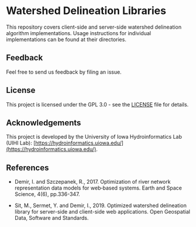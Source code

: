 # Watershed Delineation Libraries
This repository covers client-side and server-side watershed delineation algorithm implementations. Usage instructions for individual implementations can be found at their directories.

## Feedback
Feel free to send us feedback by filing an issue.

## License
This project is licensed under the GPL 3.0 - see the [LICENSE](LICENSE) file for details.

## Acknowledgements
This project is developed by the University of Iowa Hydroinformatics Lab (UIHI Lab): [https://hydroinformatics.uiowa.edu/](https://hydroinformatics.uiowa.edu/).

## References
* Demir, I. and Szczepanek, R., 2017. Optimization of river network representation data models for web‐based systems. Earth and Space Science, 4(6), pp.336-347.

* Sit, M., Sermet, Y. and Demir, I., 2019. Optimized watershed delineation library for server-side and client-side web applications. Open Geospatial Data, Software and Standards.